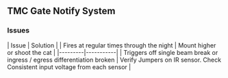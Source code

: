 ## TMC Gate Notify System

### Issues

| Issue | Solution |
| Fires at regular times through the night | Mount higher or shoot the cat |
|---------|-----------|
| Triggers off single beam break or ingress / egress differentiation broken | Verify Jumpers on IR sensor. Check Consistent input voltage from each sensor |

